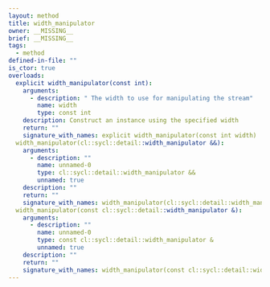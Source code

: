 ```yaml
---
layout: method
title: width_manipulator
owner: __MISSING__
brief: __MISSING__
tags:
  - method
defined-in-file: ""
is_ctor: true
overloads:
  explicit width_manipulator(const int):
    arguments:
      - description: " The width to use for manipulating the stream"
        name: width
        type: const int
    description: Construct an instance using the specified width
    return: ""
    signature_with_names: explicit width_manipulator(const int width)
  width_manipulator(cl::sycl::detail::width_manipulator &&):
    arguments:
      - description: ""
        name: unnamed-0
        type: cl::sycl::detail::width_manipulator &&
        unnamed: true
    description: ""
    return: ""
    signature_with_names: width_manipulator(cl::sycl::detail::width_manipulator &&)
  width_manipulator(const cl::sycl::detail::width_manipulator &):
    arguments:
      - description: ""
        name: unnamed-0
        type: const cl::sycl::detail::width_manipulator &
        unnamed: true
    description: ""
    return: ""
    signature_with_names: width_manipulator(const cl::sycl::detail::width_manipulator &)
---
```


